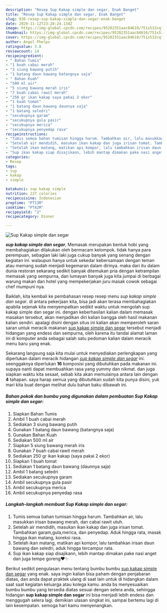 ```yaml
---
description: "Resep Sup Kakap simple dan segar, Enak Banget"
title: "Resep Sup Kakap simple dan segar, Enak Banget"
slug: 936-resep-sup-kakap-simple-dan-segar-enak-banget
date: 2020-11-12T23:20:24.134Z
image: https://img-global.cpcdn.com/recipes/95202351aac84610/751x532cq70/sup-kakap-simple-dan-segar-foto-resep-utama.jpg
thumbnail: https://img-global.cpcdn.com/recipes/95202351aac84610/751x532cq70/sup-kakap-simple-dan-segar-foto-resep-utama.jpg
cover: https://img-global.cpcdn.com/recipes/95202351aac84610/751x532cq70/sup-kakap-simple-dan-segar-foto-resep-utama.jpg
author: Angel Phelps
ratingvalue: 3.8
reviewcount: 14
recipeingredient:
- " Bahan Tumis"
- "1 buah cabai merah"
- "3 siung bawang putih"
- "1 batang daun bawang batangnya saja"
- " Bahan Kuah"
- "500 ml air"
- "5 siung bawang merah iris"
- "7 buah cabai rawit merah"
- "250 gr ikan kakap saya pakai 2 ekor"
- "1 buah tomat"
- "1 batang daun bawang daunnya saja"
- "1 batang seledri"
- "secukupnya garam"
- "secukupnya gula pasir"
- "secukupnya merica"
- "secukupnya penyedap rasa"
recipeinstructions:
- "Tumis semua bahan tumisan hingga harum. Tambahkan air, lalu masukkan irisan bawang merah, dan cabai rawit utuh."
- "Setelah air mendidih, masukan ikan kakap dan juga irisan tomat. Tambahkan garam,gula,merica, dan penyedap. Aduk hingga rata, masak hingga ikan matang, koreksi rasa."
- "Setelah ikan matang, matikan api kompor, lalu tambahkan irisan daun bawang dan seledri, aduk hingga tercampur rata."
- "Sup ikan kakap siap disajikann, lebih mantap dimakan pake nasi anget dan juga tempe goreng❤️✨"
categories:
- Resep
tags:
- sup
- kakap
- simple

katakunci: sup kakap simple 
nutrition: 227 calories
recipecuisine: Indonesian
preptime: "PT13M"
cooktime: "PT42M"
recipeyield: "2"
recipecategory: Dinner

---
```



![Sup Kakap simple dan segar](https://img-global.cpcdn.com/recipes/95202351aac84610/751x532cq70/sup-kakap-simple-dan-segar-foto-resep-utama.jpg)

<b><i>sup kakap simple dan segar</i></b>, Memasak merupakan bentuk hobi yang membahagiakan dilakukan oleh bermacam kelompok. tidak hanya para perempuan, sebagian laki laki juga cukup banyak yang senang dengan kegiatan ini. walaupun hanya untuk sekedar kebersamaan dengan teman atau memang sudah menjadi kegemaran dalam dirinya. maka dari itu dalam dunia restoran sekarang sedikit banyak ditemukan pria dengan ketrampilan memasak yang sempurna, dan lumayan banyak juga kita jumpai di berbagai warung makan dan hotel yang mempekerjakan juru masak cowok sebagai chef mumpuni nya.



Baiklah, kita kembali ke pembahasan resep resep menu <i>sup kakap simple dan segar</i>. di antara pekerjaan kita, bisa jadi akan terasa membahagiakan apabila sejenak kita menyempatkan sedikit waktu untuk mengolah sup kakap simple dan segar ini. dengan keberhasilan kalian dalam memasak masakan tersebut, akan menjadikan diri kalian bangga oleh hasil makanan kalian sendiri. apalagi disini dengan situs ini kalian akan memperoleh saran saran untuk meracik makanan <u>sup kakap simple dan segar</u> tersebut menjadi hidangan yang endess dan sempurna, oleh karena itu tandai alamat laman ini di komputer anda sebagai salah satu pedoman kalian dalam meracik menu baru yang enak.


Sekarang langsung saja kita mulai untuk menyediakan perlengkapan yang diperlukan dalam meracik hidangan <u><i>sup kakap simple dan segar</i></u> ini. seenggaknya diperlukan <b>16</b> komposisi yang dibutuhkan pada makanan ini. supaya nanti dapat membuahkan rasa yang yummy dan nikmat. dan juga siapkan waktu kita sesaat, sebab kita akan memulainya antara lain dengan <b>4</b> tahapan. saya harap semua yang dibutuhkan sudah kita punya disini, yuk mari kita buat dengan melihat dulu bahan baku dibawah ini.

<!--inarticleads1-->

##### Bahan pokok dan bumbu yang digunakan dalam pembuatan Sup Kakap simple dan segar:

1. Siapkan  Bahan Tumis
1. Ambil 1 buah cabai merah
1. Sediakan 3 siung bawang putih
1. Gunakan 1 batang daun bawang (batangnya saja)
1. Gunakan  Bahan Kuah
1. Sediakan 500 ml air
1. Siapkan 5 siung bawang merah iris
1. Gunakan 7 buah cabai rawit merah
1. Sediakan 250 gr ikan kakap (saya pakai 2 ekor)
1. Siapkan 1 buah tomat
1. Sediakan 1 batang daun bawang (daunnya saja)
1. Ambil 1 batang seledri
1. Sediakan secukupnya garam
1. Ambil secukupnya gula pasir
1. Ambil secukupnya merica
1. Ambil secukupnya penyedap rasa




<!--inarticleads2-->

##### Langkah-langkah membuat Sup Kakap simple dan segar:

1. Tumis semua bahan tumisan hingga harum. Tambahkan air, lalu masukkan irisan bawang merah, dan cabai rawit utuh.
1. Setelah air mendidih, masukan ikan kakap dan juga irisan tomat. Tambahkan garam,gula,merica, dan penyedap. Aduk hingga rata, masak hingga ikan matang, koreksi rasa.
1. Setelah ikan matang, matikan api kompor, lalu tambahkan irisan daun bawang dan seledri, aduk hingga tercampur rata.
1. Sup ikan kakap siap disajikann, lebih mantap dimakan pake nasi anget dan juga tempe goreng❤️✨




Berikut sedikit pengulasan menu tentang bumbu bumbu <u>sup kakap simple dan segar</u> yang enak. saya ingin kalian bisa paham dengan penjabaran diatas, dan anda dapat praktek ulang di saat lain untuk di hidangkan dalam saat saat kegiatan keluarga atau kolega kamu. anda bs menyesuaikan bumbu bumbu yang tersedia diatas sesuai dengan selera anda, sehingga hidangan <b>sup kakap simple dan segar</b> ini bisa menjadi lebih endess dan menggugah selera lagi. demikian ulasan singkat ini, sampai bertemu lagi di lain kesempatan. semoga hari kamu menyenangkan.
